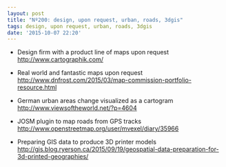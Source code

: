 ```yaml
---
layout: post
title: "Nº200: design, upon request, urban, roads, 3dgis"
tags: design, upon request, urban, roads, 3dgis
date: '2015-10-07 22:20'
---
```


* Design firm with a product line of maps upon request
  http://www.cartographik.com/

* Real world and fantastic maps upon request
  http://www.dnfrost.com/2015/03/map-commission-portfolio-resource.html

* German urban areas change visualized as a cartogram
  http://www.viewsoftheworld.net/?p=4604

* JOSM plugin to map roads from GPS tracks
  http://www.openstreetmap.org/user/mvexel/diary/35966

* Preparing GIS data to produce 3D printer models
  http://gis.blog.ryerson.ca/2015/09/19/geospatial-data-preparation-for-3d-printed-geographies/

